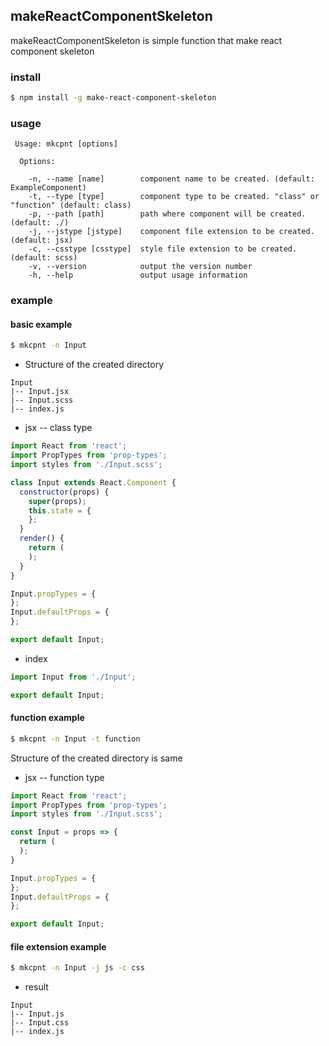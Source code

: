 ## makeReactComponentSkeleton

makeReactComponentSkeleton is simple function that make react component skeleton

### install
```bash
$ npm install -g make-react-component-skeleton
```

### usage
```
 Usage: mkcpnt [options]

  Options:

    -n, --name [name]        component name to be created. (default: ExampleComponent)
    -t, --type [type]        component type to be created. "class" or "function" (default: class)
    -p, --path [path]        path where component will be created. (default: ./)
    -j, --jstype [jstype]    component file extension to be created. (default: jsx)
    -c, --csstype [csstype]  style file extension to be created. (default: scss)
    -v, --version            output the version number
    -h, --help               output usage information
```

### example

#### basic example

```bash
$ mkcpnt -n Input
```

- Structure of the created directory

```
Input
|-- Input.jsx
|-- Input.scss
|-- index.js
```

- jsx -- class type

```js
import React from 'react';
import PropTypes from 'prop-types';
import styles from './Input.scss';

class Input extends React.Component {
  constructor(props) {
    super(props);
    this.state = {
    };
  }
  render() {
    return (
    );
  }
}

Input.propTypes = {
};
Input.defaultProps = {
};

export default Input;
```

- index

```js
import Input from './Input';

export default Input;
```


#### function example

```bash
$ mkcpnt -n Input -t function
```
Structure of the created directory is same

- jsx -- function type

```js
import React from 'react';
import PropTypes from 'prop-types';
import styles from './Input.scss';

const Input = props => {
  return (
  );
}

Input.propTypes = {
};
Input.defaultProps = {
};

export default Input;
```

#### file extension example

```bash
$ mkcpnt -n Input -j js -c css
```

- result

```
Input
|-- Input.js
|-- Input.css
|-- index.js
```